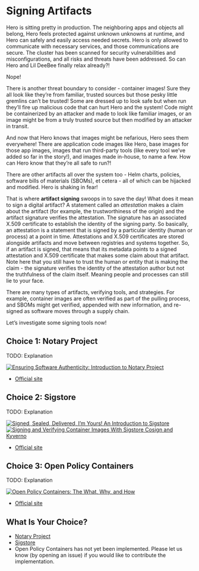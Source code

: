 # Signing Artifacts

Hero is sitting pretty in production. The neighboring apps and objects all belong, Hero feels protected against unknown unknowns at runtime, and Hero can safely and easily access needed secrets. Hero is only allowed to communicate with necessary services, and those communications are secure. The cluster has been scanned for security vulnerabilities and misconfigurations, and all risks and threats have been addressed. So can Hero and Lil DeeBee finally relax already?!

Nope!

There is another threat boundary to consider - container images! Sure they all look like they’re from familiar, trusted sources but those pesky little gremlins can’t be trusted! Some are dressed up to look safe but when run they’ll fire up malicious code that can hurt Hero and the system! Code might be containerized by an attacker and made to look like familiar images, or an image might be from a truly trusted source but then modified by an attacker in transit.

And now that Hero knows that images might be nefarious, Hero sees them everywhere! There are application code images like Hero, base images for those app images, images that run third-party tools (like every tool we’ve added so far in the story!), and images made in-house, to name a few. How can Hero know that they’re all safe to run?!

There are other artifacts all over the system too - Helm charts, policies, software bills of materials (SBOMs), et cetera - all of which can be hijacked and modified. Hero is shaking in fear!

That is where **artifact signing** swoops in to save the day! What does it mean to sign a digital artifact? A statement called an *attestation* makes a claim about the artifact (for example, the trustworthiness of the origin) and the artifact signature verifies the attestation. The signature has an associated X.509 certificate to establish the identity of the signing party. So basically, an attestation is a statement that is signed by a particular identity (human or process) at a point in time. Attestations and X.509 certificates are stored alongside artifacts and move between registries and systems together. So, if an artifact is signed, that means that its metadata points to a signed attestation and X.509 certificate that makes some claim about that artifact. Note here that you still have to trust the human or entity that is making the claim - the signature verifies the identity of the attestation author but not the truthfulness of the claim itself. Meaning people and processes can still lie to your face.

There are many types of artifacts, verifying tools, and strategies. For example, container images are often verified as part of the pulling process, and SBOMs might get verified, appended with new information, and re-signed as software moves through a supply chain.

Let’s investigate some signing tools now!


## Choice 1: Notary Project

TODO: Explanation

[![Ensuring Software Authenticity: Introduction to Notary Project](https://img.youtube.com/vi/GaCAiwb3Mhw/0.jpg)](https://youtu.be/GaCAiwb3Mhw)
* [Official site](https://notaryproject.dev)

## Choice 2: Sigstore

TODO: Explanation

[![Signed, Sealed, Delivered, I’m Yours! An Introduction to Sigstore](https://img.youtube.com/vi/Q726pjHLsiE/0.jpg)](https://youtu.be/Q726pjHLsiE)
[![Signing and Verifying Container Images With Sigstore Cosign and Kyverno](https://img.youtube.com/vi/HLb1Q086u6M/0.jpg)](https://youtu.be/HLb1Q086u6M)
* [Official site](https://www.sigstore.dev/)


## Choice 3: Open Policy Containers

TODO: Explanation

[![Open Policy Containers: The What, Why, and How](https://img.youtube.com/vi/gCPDSni9rXY/0.jpg)](https://youtu.be/gCPDSni9rXY)
* [Official site](https://openpolicycontainers.com/)

## What Is Your Choice?

* [Notary Project](notary.md)
* [Sigstore](sigstore.md)
* Open Policy Containers has not yet been implemented. Please let us know (by opening an issue) if you would like to contribute the implementation.



